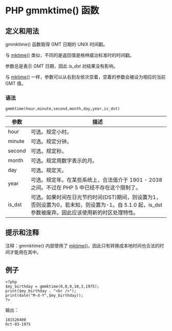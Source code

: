 # PHP gmmktime() 函数



## 定义和用法

gmmktime() 函数取得 GMT 日期的 UNIX 时间戳。

与 [mktime()](/php/func_date_mktime.asp "PHP mktime() 函数") 类似，不同的是返回值是格林威治标准时的时间戳。

参数总是表示 GMT 日期，因此 _is_dst_ 对结果没有影响。

与 [mktime()](/php/func_date_mktime.asp "PHP mktime() 函数") 一样，参数可以从右到左依次空着，空着的参数会被设为相应的当前 GMT 值。

### 语法

```
gmmktime(hour,minute,second,month,day,year,is_dst)
```

| 参数 | 描述 |
| --- | --- |
| hour | 可选。规定小时。 |
| minute | 可选。规定分钟。 |
| second | 可选。规定秒。 |
| month | 可选。规定用数字表示的月。 |
| day | 可选。规定天。 |
| year | 可选。规定年。在某些系统上，合法值介于 1901 - 2038 之间。不过在 PHP 5 中已经不存在这个限制了。 |
| is_dst | 可选。如果时间在日光节约时间(DST)期间，则设置为1，否则设置为0，若未知，则设置为-1。自 5.1.0 起，is_dst 参数被废弃。因此应该使用新的时区处理特性。 |

## 提示和注释

注释：gmmktime() 内部使用了 [mktime()](/php/func_date_mktime.asp "PHP mktime() 函数")，因此只有转换成本地时间也合法的时间才能用在其中。

## 例子

```
<?php
$my_birthday = gmmktime(0,0,0,10,3,1975);
print($my_birthday . "<br />");
print(date("M-d-Y",$my_birthday));
?>
```

输出：

```
181526400
Oct-03-1975
```

